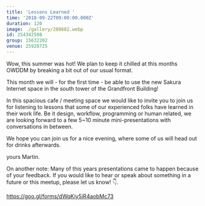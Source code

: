 ```yaml
---
title: 'Lessons Learned '
time: '2018-09-22T09:00:00.000Z'
duration: 120
image: ./gallery/280682.webp
id: 254342508
group: 15632202
venue: 25928725
---
```


Wow, this summer was hot! We plan to keep it chilled at this months OWDDM by breaking a bit out of our usual format.

This month we will - for the first time - be able to use the new Sakura Internet space in the south tower of the Grandfront Building!

In this spacious cafe / meeting space we would like to invite you to join us for listening to lessons that some of our experienced folks have learned in their work life. Be it design, workflow, programming or human related, we are looking forward to a few 5~10 minute mini-presentations with conversations in between.

We hope you can join us for a nice evening, where some of us will head out for drinks afterwards.

yours
Martin.

On another note: Many of this years presentations came to happen because of your feedback. If you would like to hear or speak about something in a future or this meetup, please let us know! 👇.

https://goo.gl/forms/dWqKiy5iR4aobMc73

